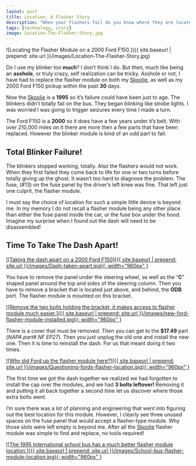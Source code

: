 ```yaml
---
layout: post
title: Location, A Flasher Story
description: "When your flashers fail do you know where they are located, I didn't!"
tags: [technology, story]
image: Location-The-Flasher-Story.jpg
---
```


![Locating the Flasher Module on a 2000 Ford F150.]({{  site.baseurl | prepend: site.url }}/images/Location-The-Flasher-Story.jpg)

Do I use my blinker too **much**? I don’t think I do. But then, much like being an **asshole**, or truly crazy, self realization can be tricky. Asshole or not, I have had to replace the flasher module on both my [Skoolie](https://thebusabides.com), as well as my 2000 Ford F150 pickup within the past **30** days.<!--more-->

Now the [Skoolie](https://thebusabides.com) is a **1995** so it’s failure could have been just to age. The blinkers didn’t totally fail on the bus. They began blinking like strobe lights. I was worried I was going to trigger seizures every time I made a turn.

The Ford F150 is a **2000** so it does have a few years under it’s belt. With over 210,000 miles on it there are more then a few parts that have been replaced. However the blinker module is kind of an odd part to fail.

## Total Blinker Failure!

The blinkers stopped working, totally. Also the flashers would not work. When they first failed they come back to life for one or two turns before totally giving up the ghost. It wasn’t too hard to diagnose the problem. The fuse, (#13) on the fuse panel by the driver’s left knee was fine. That left just one culprit, the flasher module.

I must say the choice of location for such a simple little device is beyond me. In my memory I do not recall a flasher module being any other place than either the fuse panel inside the car, or the fuse box under the hood. Imagine my surprise when I found out the dash will need to be disassembled!



## Time To Take The Dash Apart!

<a href="{{  site.baseurl | prepend: site.url }}/images/Dash-taken-apart.jpg" data-toggle="lightbox" data-title="Image title" data-footer="Image footer">
    ![Taking the dash apart on a 2000 Ford F150]({{  site.baseurl | prepend: site.url }}/images/Dash-taken-apart.jpg){: width="960px" }
</a>

You have to remove the panel under the steering wheel, as well as the “**C**” shaped panel around the top and sides of the steering column. Then you have to remove a bracket that is located just above, and behind, the **ODB** port. The flasher module is mounted on this bracket.

<a href="{{  site.baseurl | prepend: site.url }}/images/new-ford-flasher-module-installed.jpg" data-toggle="lightbox" data-title="Image title" data-footer="Image footer">
    ![Remove the two bolts holding the bracket, it makes access to flasher module much easier.]({{  site.baseurl | prepend: site.url }}/images/new-ford-flasher-module-installed.jpg){: width="960px" }
</a>

There is a cover that must be removed. Then you can get to the **$17.49** part (*NAPA part# NF EP27*). Then you just unplug the old one and install the new one. Then it is time to reinstall the dash. For us that meant doing it two times.

<a href="{{  site.baseurl | prepend: site.url }}/images/Questioning-fords-flasher-location.jpg" data-toggle="lightbox" data-title="Image title" data-footer="Image footer">
    ![Why did Ford up the flasher module here?]({{  site.baseurl | prepend: site.url }}/images/Questioning-fords-flasher-location.jpg){: width="960px" }
</a>


The first time we got the dash together we realized we had forgotten to install the cap over the modules, and we had **3 bolts leftover!** Removing it and putting it all back together a second time let us discover where those extra bolts went.

I’m sure there was a lot of planning and engineering that went into figuring out the best location for this module. However, I clearly see three unused spaces on the fuse panel that would accept a flasher-type module. Why those slots were left empty is beyond me. After all the [Skoolie](https://thebusabides.com) flasher module was simple to find and replace, no tools required!

<a href="{{  site.baseurl | prepend: site.url }}/images/School-bus-flasher-module-location.jpg" data-toggle="lightbox" data-title="Image title" data-footer="Image footer">
    ![The 1995 International school bus has a much better flasher module location.]({{  site.baseurl | prepend: site.url }}/images/School-bus-flasher-module-location.jpg){: width="960px" }
</a>
